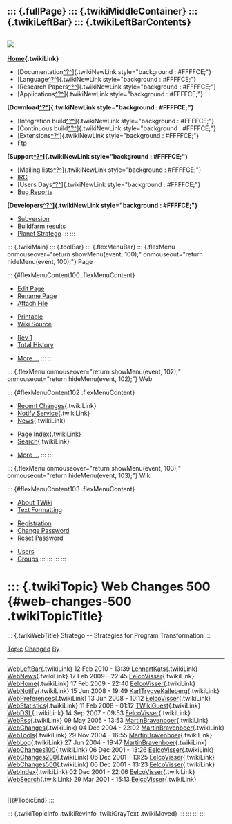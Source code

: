 ::: {.fullPage}
::: {.twikiMiddleContainer}
::: {.twikiLeftBar}
::: {.twikiLeftBarContents}
  ----------------------------------------------------------------------------------
  [![](../pub/Stratego/StrategoLogo/StrategoLogoTextlessWhite-100px.png)](WebHome)
  ----------------------------------------------------------------------------------

**[Home](WebHome){.twikiLink}**

-   [Documentation[^?^](http://www.program-transformation.org/edit/WebDSL/StrategoDocumentation?topicparent=WebDSL.WebChanges500)]{.twikiNewLink
    style="background : #FFFFCE;"}
-   [Language[^?^](http://www.program-transformation.org/edit/WebDSL/StrategoLanguage?topicparent=WebDSL.WebChanges500)]{.twikiNewLink
    style="background : #FFFFCE;"}
-   [Research
    Papers[^?^](http://www.program-transformation.org/edit/WebDSL/StrategoPublications?topicparent=WebDSL.WebChanges500)]{.twikiNewLink
    style="background : #FFFFCE;"}
-   [Applications[^?^](http://www.program-transformation.org/edit/WebDSL/StrategoApplication?topicparent=WebDSL.WebChanges500)]{.twikiNewLink
    style="background : #FFFFCE;"}

**[Download[^?^](http://www.program-transformation.org/edit/WebDSL/StrategoDownload?topicparent=WebDSL.WebChanges500)]{.twikiNewLink
style="background : #FFFFCE;"}**

-   [Integration
    build[^?^](http://www.program-transformation.org/edit/WebDSL/IntegrationBuild?topicparent=WebDSL.WebChanges500)]{.twikiNewLink
    style="background : #FFFFCE;"}
-   [Continuous
    build[^?^](http://www.program-transformation.org/edit/WebDSL/ContinuousBuild?topicparent=WebDSL.WebChanges500)]{.twikiNewLink
    style="background : #FFFFCE;"}
-   [Extensions[^?^](http://www.program-transformation.org/edit/WebDSL/AdditionalPackageDownload?topicparent=WebDSL.WebChanges500)]{.twikiNewLink
    style="background : #FFFFCE;"}
-   [Ftp](ftp://ftp.strategoxt.org/pub/stratego)

**[Support[^?^](http://www.program-transformation.org/edit/WebDSL/StrategoSupport?topicparent=WebDSL.WebChanges500)]{.twikiNewLink
style="background : #FFFFCE;"}**

-   [Mailing
    lists[^?^](http://www.program-transformation.org/edit/WebDSL/MailingList?topicparent=WebDSL.WebChanges500)]{.twikiNewLink
    style="background : #FFFFCE;"}
-   [IRC](irc://irc.freenode.net/#stratego)
-   [Users
    Days[^?^](http://www.program-transformation.org/edit/WebDSL/StrategoUsersDay?topicparent=WebDSL.WebChanges500)]{.twikiNewLink
    style="background : #FFFFCE;"}
-   [Bug Reports](http://bugs.strategoxt.org/browse/STR)

**[Developers[^?^](http://www.program-transformation.org/edit/WebDSL/StrategoDev?topicparent=WebDSL.WebChanges500)]{.twikiNewLink
style="background : #FFFFCE;"}**

-   [Subversion](https://svn.strategoxt.org/repos/StrategoXT/strategoxt/trunk)
-   [Buildfarm
    results](http://releases.strategoxt.org/quick-view-by-date.html)
-   [Planet Stratego](http://planet.strategoxt.org)
:::
:::

::: {.twikiMain}
::: {.toolBar}
::: {.flexMenuBar}
::: {.flexMenu onmouseover="return showMenu(event, 100);" onmouseout="return hideMenu(event, 100);"}
Page

::: {#flexMenuContent100 .flexMenuContent}
-   [Edit
    Page](http://www.program-transformation.org/edit/WebDSL/WebChanges500?t=1536829047)
-   [Rename
    Page](http://www.program-transformation.org/rename/WebDSL/WebChanges500)
-   [Attach
    File](http://www.program-transformation.org/attach/WebDSL/WebChanges500)

<!-- -->

-   [Printable](http://www.program-transformation.org/view/WebDSL/WebChanges500?skin=print.pattern)
-   [Wiki
    Source](http://www.program-transformation.org/view/WebDSL/WebChanges500?skin=text&raw=on&contenttype=text/plain)

<!-- -->

-   [Rev
    1](http://www.program-transformation.org/view/WebDSL/WebChanges500?rev=1.1)
-   [Total
    History](http://www.program-transformation.org/rdiff/WebDSL/WebChanges500)

<!-- -->

-   [More
    \...](http://www.program-transformation.org/oops/WebDSL/WebChanges500?template=oopsmore&param1=1.1&param2=1.1)
:::
:::

::: {.flexMenu onmouseover="return showMenu(event, 102);" onmouseout="return hideMenu(event, 102);"}
Web

::: {#flexMenuContent102 .flexMenuContent}
-   [Recent Changes](WebChanges){.twikiLink}
-   [Notify Service](WebNotify){.twikiLink}
-   [News](WebNews){.twikiLink}

<!-- -->

-   [Page Index](WebIndex){.twikiLink}
-   [Search](WebSearch){.twikiLink}

<!-- -->

-   [More
    \...](http://www.program-transformation.org/oops/WebDSL/WebChanges500?template=oopsmore&param1=1.1&param2=1.1)
:::
:::

::: {.flexMenu onmouseover="return showMenu(event, 103);" onmouseout="return hideMenu(event, 103);"}
Wiki

::: {#flexMenuContent103 .flexMenuContent}
-   [About
    TWiki](http://www.program-transformation.org/view/TWiki/WebHome)
-   [Text
    Formatting](http://www.program-transformation.org/view/TWiki/TextFormattingRules)

<!-- -->

-   [Registration](http://www.program-transformation.org/view/TWiki/TWikiRegistration)
-   [Change
    Password](http://www.program-transformation.org/view/TWiki/ChangePassword)
-   [Reset
    Password](http://www.program-transformation.org/view/TWiki/ResetPassword)

<!-- -->

-   [Users](http://www.program-transformation.org/view/Main/TWikiUsers)
-   [Groups](http://www.program-transformation.org/view/Main/TWikiGroups)
:::
:::
:::
:::

::: {.twikiTopic}
Web Changes 500 {#web-changes-500 .twikiTopicTitle}
===============

::: {.twikiWebTitle}
Stratego \-- Strategies for Program Transformation
:::

  [Topic](http://www.program-transformation.org/WebDSL/WebChanges500?sortcol=0&table=1&up=0#sorted_table "Sort by this column")   [Changed](http://www.program-transformation.org/WebDSL/WebChanges500?sortcol=1&table=1&up=0#sorted_table "Sort by this column")   [By](http://www.program-transformation.org/WebDSL/WebChanges500?sortcol=2&table=1&up=0#sorted_table "Sort by this column")
  ------------------------------------------------------------------------------------------------------------------------------- --------------------------------------------------------------------------------------------------------------------------------- ----------------------------------------------------------------------------------------------------------------------------
  [WebLeftBar](WebLeftBar){.twikiLink}                                                                                            12 Feb 2010 - 13:39                                                                                                               [LennartKats](../Main/LennartKats){.twikiLink}
  [WebNews](WebNews){.twikiLink}                                                                                                  17 Feb 2009 - 22:45                                                                                                               [EelcoVisser](../Main/EelcoVisser){.twikiLink}
  [WebHome](WebHome){.twikiLink}                                                                                                  17 Feb 2009 - 22:40                                                                                                               [EelcoVisser](../Main/EelcoVisser){.twikiLink}
  [WebNotify](WebNotify){.twikiLink}                                                                                              15 Jun 2008 - 19:49                                                                                                               [KarlTrygveKalleberg](../Main/KarlTrygveKalleberg){.twikiLink}
  [WebPreferences](WebPreferences){.twikiLink}                                                                                    13 Jun 2008 - 10:12                                                                                                               [EelcoVisser](../Main/EelcoVisser){.twikiLink}
  [WebStatistics](WebStatistics){.twikiLink}                                                                                      11 Feb 2008 - 01:12                                                                                                               [TWikiGuest](../Main/TWikiGuest){.twikiLink}
  [WebDSL](WebDSL){.twikiLink}                                                                                                    14 Sep 2007 - 09:53                                                                                                               [EelcoVisser](../Main/EelcoVisser){.twikiLink}
  [WebRss](WebRss){.twikiLink}                                                                                                    09 May 2005 - 13:53                                                                                                               [MartinBravenboer](../Main/MartinBravenboer){.twikiLink}
  [WebChanges](WebChanges){.twikiLink}                                                                                            04 Dec 2004 - 22:02                                                                                                               [MartinBravenboer](../Main/MartinBravenboer){.twikiLink}
  [WebTools](WebTools){.twikiLink}                                                                                                29 Nov 2004 - 16:55                                                                                                               [MartinBravenboer](../Main/MartinBravenboer){.twikiLink}
  [WebLog](WebLog){.twikiLink}                                                                                                    27 Jun 2004 - 19:47                                                                                                               [MartinBravenboer](../Main/MartinBravenboer){.twikiLink}
  [WebChanges100](WebChanges100){.twikiLink}                                                                                      06 Dec 2001 - 13:26                                                                                                               [EelcoVisser](../Main/EelcoVisser){.twikiLink}
  [WebChanges200](WebChanges200){.twikiLink}                                                                                      06 Dec 2001 - 13:25                                                                                                               [EelcoVisser](../Main/EelcoVisser){.twikiLink}
  [WebChanges500](WebChanges500){.twikiLink}                                                                                      06 Dec 2001 - 13:23                                                                                                               [EelcoVisser](../Main/EelcoVisser){.twikiLink}
  [WebIndex](WebIndex){.twikiLink}                                                                                                02 Dec 2001 - 22:06                                                                                                               [EelcoVisser](../Main/EelcoVisser){.twikiLink}
  [WebSearch](WebSearch){.twikiLink}                                                                                              29 Mar 2001 - 15:13                                                                                                               [EelcoVisser](../Main/EelcoVisser){.twikiLink}

\
[]{#TopicEnd}
:::

::: {.twikiTopicInfo .twikiRevInfo .twikiGrayText .twikiMoved}
:::
:::
:::
:::
